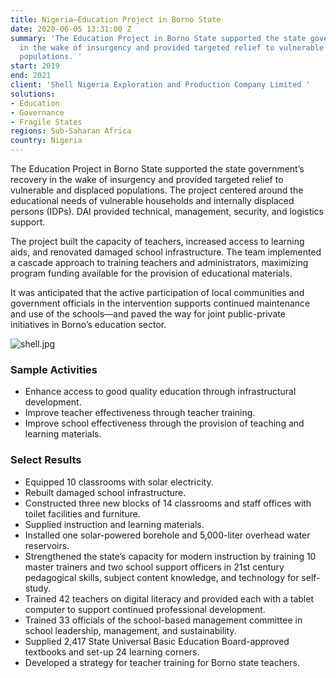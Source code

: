 ```yaml
---
title: Nigeria—Education Project in Borno State
date: 2020-06-05 13:31:00 Z
summary: 'The Education Project in Borno State supported the state government’s recovery
  in the wake of insurgency and provided targeted relief to vulnerable and displaced
  populations. '
start: 2019
end: 2021
client: 'Shell Nigeria Exploration and Production Company Limited '
solutions:
- Education
- Governance
- Fragile States
regions: Sub-Saharan Africa
country: Nigeria
---
```


The Education Project in Borno State supported the state government’s recovery in the wake of insurgency and provided targeted relief to vulnerable and displaced populations. The project centered around the educational needs of vulnerable households and internally displaced persons (IDPs). DAI provided technical, management, security, and logistics support.

The project built the capacity of teachers, increased access to learning aids, and renovated damaged school infrastructure. The team implemented a cascade approach to training teachers and administrators, maximizing program funding available for the provision of educational materials. 

It was anticipated that the active participation of local communities and government officials in the intervention supports continued maintenance and use of the schools—and paved the way for joint public-private initiatives in Borno’s education sector.

![shell.jpg](/uploads/shell.jpg)

### Sample Activities

* Enhance access to good quality education through infrastructural development. 
* Improve teacher effectiveness through teacher training.
* Improve school effectiveness through the provision of teaching and learning materials. 

### Select Results

* Equipped 10 classrooms with solar electricity.
* Rebuilt damaged school infrastructure. 
* Constructed three new blocks of 14 classrooms and staff offices with toilet facilities and furniture.
* Supplied instruction and learning materials.
* Installed one solar-powered borehole and 5,000-liter overhead water reservoirs.
* Strengthened the state’s capacity for modern instruction by training 10 master trainers and two school support officers in 21st century pedagogical skills, subject content knowledge, and technology for self-study.
* Trained 42 teachers on digital literacy and provided each with a tablet computer to support continued professional development.
* Trained 33 officials of the school-based management committee in school leadership,
management, and sustainability.
* Supplied 2,417 State Universal Basic Education Board-approved textbooks and
set-up 24 learning corners.
* Developed a strategy for teacher training for Borno state teachers.